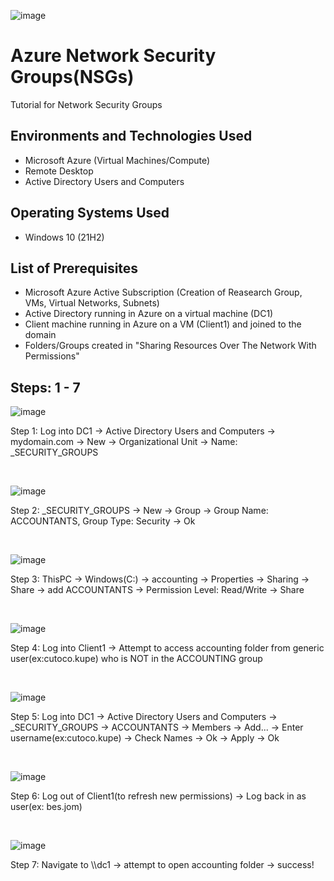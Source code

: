 ![image](https://github.com/user-attachments/assets/5844bd96-1969-45d9-aabd-1bdd93712e47)
</p>

<h1>Azure Network Security Groups(NSGs)</h1>
Tutorial for Network Security Groups<br />

<h2>Environments and Technologies Used</h2>

- Microsoft Azure (Virtual Machines/Compute)
- Remote Desktop
- Active Directory Users and Computers

<h2>Operating Systems Used </h2>

- Windows 10</b> (21H2)

<h2>List of Prerequisites</h2>

- Microsoft Azure Active Subscription (Creation of Reasearch Group, VMs, Virtual Networks, Subnets)
- Active Directory running in Azure on a virtual machine (DC1)
- Client machine running in Azure on a VM (Client1) and joined to the domain
- Folders/Groups created in "Sharing Resources Over The Network With Permissions"

<h2>Steps: 1 - 7</h2>

![image](https://github.com/user-attachments/assets/ecb61edd-d4a5-46a9-aad1-e5c67c2ba559)
<p>
Step 1: Log into DC1 -> Active Directory Users and Computers -> mydomain.com -> New -> Organizational Unit -> Name: _SECURITY_GROUPS
</p>
<br />

![image](https://github.com/user-attachments/assets/8887f659-86ad-4d2f-9c9c-579933b27635)
<p>
Step 2: _SECURITY_GROUPS -> New -> Group -> Group Name: ACCOUNTANTS, Group Type: Security -> Ok
</p>
<br />

![image](https://github.com/user-attachments/assets/c15ee935-76a8-45c5-9ac1-7007d628255f)
<p>
Step 3: ThisPC -> Windows(C:) -> accounting -> Properties -> Sharing -> Share -> add ACCOUNTANTS -> Permission Level: Read/Write -> Share
</p>
<br />

![image](https://github.com/user-attachments/assets/cd669a42-4ed8-4e81-b5a1-53e19ca82d1d)
<p>
Step 4: Log into Client1 -> Attempt to access accounting folder from generic user(ex:cutoco.kupe) who is NOT in the ACCOUNTING group
</p>
<br />

![image](https://github.com/user-attachments/assets/9416a23f-2e92-4c89-918a-f1af22fa7b70)
<p>
Step 5: Log into DC1 -> Active Directory Users and Computers -> _SECURITY_GROUPS -> ACCOUNTANTS -> Members -> Add... -> Enter username(ex:cutoco.kupe) -> Check Names -> Ok -> Apply -> Ok
</p>
<br />

![image](https://github.com/user-attachments/assets/2c86cbc2-5291-404f-b28b-6004b0549822)
<p>
Step 6: Log out of Client1(to refresh new permissions) -> Log back in as user(ex: bes.jom)
</p>
<br />

![image](https://github.com/user-attachments/assets/7b060198-5402-4fbc-a5c6-03d1dc623bb2)
<p>
Step 7: Navigate to \\dc1 -> attempt to open accounting folder -> success!
</p>
<br />
